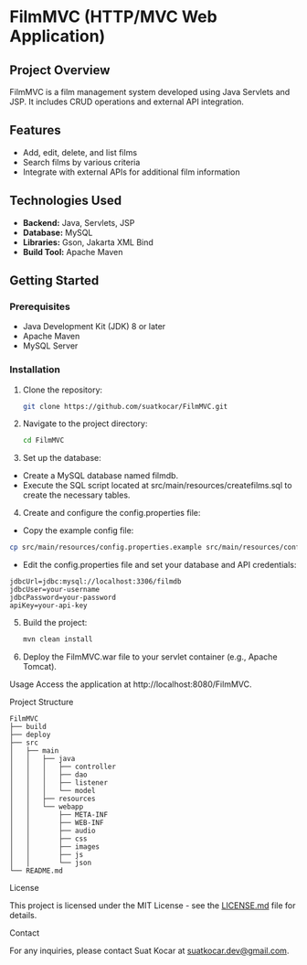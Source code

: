 # FilmMVC (HTTP/MVC Web Application)

## Project Overview
FilmMVC is a film management system developed using Java Servlets and JSP. It includes CRUD operations and external API integration.

## Features
- Add, edit, delete, and list films
- Search films by various criteria
- Integrate with external APIs for additional film information

## Technologies Used
- **Backend:** Java, Servlets, JSP
- **Database:** MySQL
- **Libraries:** Gson, Jakarta XML Bind
- **Build Tool:** Apache Maven

## Getting Started

### Prerequisites
- Java Development Kit (JDK) 8 or later
- Apache Maven
- MySQL Server

### Installation
1. Clone the repository:

   ```bash
   git clone https://github.com/suatkocar/FilmMVC.git

2. Navigate to the project directory:

   ```bash
   cd FilmMVC

3. Set up the database:
   
- Create a MySQL database named filmdb.
- Execute the SQL script located at src/main/resources/createfilms.sql to create the necessary tables.

4. Create and configure the config.properties file:

- Copy the example config file:

 ```bash
 cp src/main/resources/config.properties.example src/main/resources/config.properties
  ```

- Edit the config.properties file and set your database and API credentials:

```properties
jdbcUrl=jdbc:mysql://localhost:3306/filmdb
jdbcUser=your-username
jdbcPassword=your-password
apiKey=your-api-key
```

5. Build the project:

   ```bash
   mvn clean install

6. Deploy the FilmMVC.war file to your servlet container (e.g., Apache Tomcat).

Usage
Access the application at http://localhost:8080/FilmMVC.

Project Structure

```plaintext
FilmMVC
├── build
├── deploy
├── src
│   ├── main
│   │   ├── java
│   │   │   ├── controller
│   │   │   ├── dao
│   │   │   ├── listener
│   │   │   └── model
│   │   ├── resources
│   │   └── webapp
│   │       ├── META-INF
│   │       ├── WEB-INF
│   │       ├── audio
│   │       ├── css
│   │       ├── images
│   │       ├── js
│   │       └── json
└── README.md
```

License

This project is licensed under the MIT License - see the [LICENSE.md](LICENSE.md) file for details.

Contact

For any inquiries, please contact Suat Kocar at suatkocar.dev@gmail.com.
